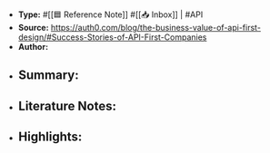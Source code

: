 - **Type:** #[[🟦 Reference Note]] #[[📥 Inbox]] | #API 
- **Source:** https://auth0.com/blog/the-business-value-of-api-first-design/#Success-Stories-of-API-First-Companies
- **Author:** 
- **Summary:**
    - 
- **Literature Notes:**
    - 
- **Highlights:**
    - 
